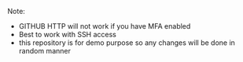 
Note:

- GITHUB HTTP will not work if you have MFA enabled
- Best to work with SSH access
- this repository is for demo purpose so any changes will be done in random manner
